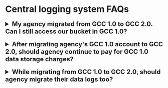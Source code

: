# Central logging system FAQs

<details>
<summary style="font-size:20px;font-weight:bold"> My agency migrated from GCC 1.0 to GCC 2.0. Can I still access our bucket in GCC 1.0?</summary>

Yes, after migration you can still access your buckets in GCC 1.0.

<hr /></details><br>

<details><summary style="font-size:20px;font-weight:bold">After migrating agency's GCC 1.0 account to GCC 2.0, should agency continue to pay for GCC 1.0 data storage charges?</summary>

Yes, agency will be billed for the file objects stored in GCC 1.0 central log storage under their account. Based on IM8's one year data retention policy, objects in the GCC 1.0 central storage will be purged progressively.


</hr></details><br>


<details><summary style="font-size:20px;font-weight:bold">While migrating from GCC 1.0 to GCC 2.0, should agency migrate their data logs too?</summary>

It is up to the agency to migrate their data logs from GCC 1.0 to GCC 2.0 or retain them on GCC 1.0.
GovTech recommends agency to do a cost analysis between migrating data logs to GCC 2.0 and retaining them on GCC 1.0.

Note, agency will be billed for the data logs in GCC 1.0 and agency can still access their buckets on GCC 1.0.

</hr></details><br>

 
